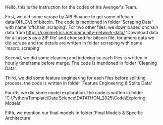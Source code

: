 Hello, this is the instruction for the codes of Iris Avenger's Team.

First, we did some scrape by API Binance to get some offchain data(OHLCV) of bitcoin. The code is mentioned in folder 'Scraping Data' with name 'offchain_scraping'. For two other files, we downloaded onchain data from https://coinmetrics.io/community-network-data/ 'Download data for all assets as a ZIP file' and choosed for bitcoin file. for amcro data we did scrape and the details are written in folder scrraping with name 'macro_scraping'

Second, we did some cleaning and indexing so each files is written in hourly timeframe before merge. The code is mentioned in folder 'Cleaning Data'.

Third, we did some feature engineering for each files before splitting process. the code is written in folder 'Feature Engineering & Splits Data'

Fourth, we did some model exploration. the code is written in folder 'C:\Python\Template\Data Science\DATATHON_2025\Code\Exploring Models'

Fifth, we mention our final models in folder 'Final Models & Specific Architecture'
